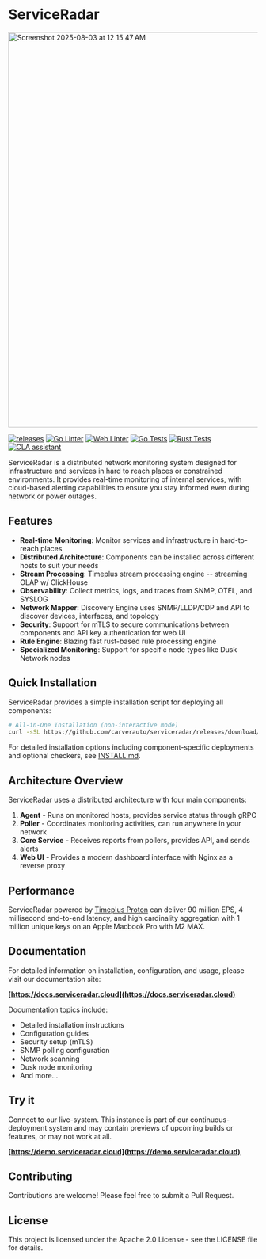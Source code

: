 # ServiceRadar

<img width="1470" height="798" alt="Screenshot 2025-08-03 at 12 15 47 AM" src="https://github.com/user-attachments/assets/d6c61754-89d7-4c56-981f-1486e0586f3a" />

[![releases](https://github.com/carverauto/serviceradar/actions/workflows/release.yml/badge.svg)](https://github.com/carverauto/serviceradar/actions/workflows/release.yml)
[![Go Linter](https://github.com/carverauto/serviceradar/actions/workflows/golangci-lint.yml/badge.svg)](https://github.com/carverauto/serviceradar/actions/workflows/golangci-lint.yml)
[![Web Linter](https://github.com/carverauto/serviceradar/actions/workflows/web-lint.yml/badge.svg)](https://github.com/carverauto/serviceradar/actions/workflows/web-lint.yml)
[![Go Tests](https://github.com/carverauto/serviceradar/actions/workflows/tests-golang.yml/badge.svg)](https://github.com/carverauto/serviceradar/actions/workflows/tests-golang.yml)
[![Rust Tests](https://github.com/carverauto/serviceradar/actions/workflows/tests-rust.yml/badge.svg)](https://github.com/carverauto/serviceradar/actions/workflows/tests-rust.yml)
<a href="https://cla-assistant.io/carverauto/serviceradar"><img src="https://cla-assistant.io/readme/badge/carverauto/serviceradar" alt="CLA assistant" /></a>

ServiceRadar is a distributed network monitoring system designed for infrastructure and services in hard to reach places or constrained environments.
It provides real-time monitoring of internal services, with cloud-based alerting capabilities to ensure you stay informed even during network or power outages.

## Features

- **Real-time Monitoring**: Monitor services and infrastructure in hard-to-reach places
- **Distributed Architecture**: Components can be installed across different hosts to suit your needs
- **Stream Processing**: Timeplus stream processing engine -- streaming OLAP w/ ClickHouse
- **Observability**: Collect metrics, logs, and traces from SNMP, OTEL, and SYSLOG
- **Network Mapper**: Discovery Engine uses SNMP/LLDP/CDP and API to discover devices, interfaces, and topology
- **Security**: Support for mTLS to secure communications between components and API key authentication for web UI
- **Rule Engine**: Blazing fast rust-based rule processing engine
- **Specialized Monitoring**: Support for specific node types like Dusk Network nodes

## Quick Installation

ServiceRadar provides a simple installation script for deploying all components:

```bash
# All-in-One Installation (non-interactive mode)
curl -sSL https://github.com/carverauto/serviceradar/releases/download/1.0.51/install-serviceradar.sh | bash -s -- --all --non-interactive
```

For detailed installation options including component-specific deployments and optional checkers, see [INSTALL.md](INSTALL.md).

## Architecture Overview

ServiceRadar uses a distributed architecture with four main components:

1. **Agent** - Runs on monitored hosts, provides service status through gRPC
2. **Poller** - Coordinates monitoring activities, can run anywhere in your network
3. **Core Service** - Receives reports from pollers, provides API, and sends alerts
4. **Web UI** - Provides a modern dashboard interface with Nginx as a reverse proxy

## Performance

ServiceRadar powered by [Timeplus Proton](https://github.com/timeplus-io/proton) can deliver 90 million EPS, 4 millisecond end-to-end latency, and high cardinality aggregation with 1 million unique keys on an Apple Macbook Pro with M2 MAX.

## Documentation

For detailed information on installation, configuration, and usage, please visit our documentation site:

**[https://docs.serviceradar.cloud](https://docs.serviceradar.cloud)**

Documentation topics include:
- Detailed installation instructions
- Configuration guides
- Security setup (mTLS)
- SNMP polling configuration
- Network scanning
- Dusk node monitoring
- And more...

## Try it

Connect to our live-system. This instance is part of our continuous-deployment system and may contain previews of upcoming builds or features, or may not work at all.

**[https://demo.serviceradar.cloud](https://demo.serviceradar.cloud)**

## Contributing

Contributions are welcome! Please feel free to submit a Pull Request.

## License

This project is licensed under the Apache 2.0 License - see the LICENSE file for details.
